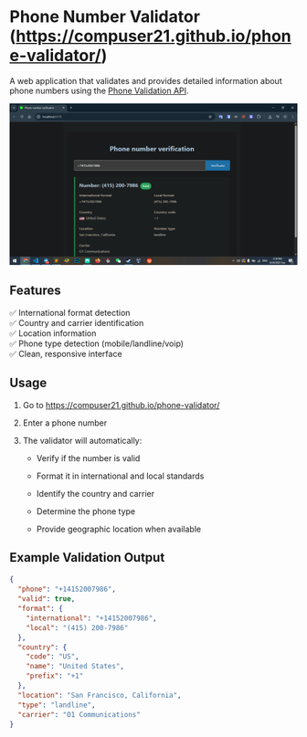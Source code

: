 
# Phone Number Validator (https://compuser21.github.io/phone-validator/)

A web application that validates and provides detailed information about phone numbers using the [Phone Validation API](https://docs.abstractapi.com/phone-validation).

![Demo Screenshot](./screenshot.png) <!-- Add your screenshot here -->


## Features

✅ International format detection  
✅ Country and carrier identification  
✅ Location information  
✅ Phone type detection (mobile/landline/voip)  
✅ Clean, responsive interface  

## Usage
1. Go to https://compuser21.github.io/phone-validator/
   
2.  Enter a phone number
    
3.  The validator will automatically:
    
    -   Verify if the number is valid
        
    -   Format it in international and local standards
        
    -   Identify the country and carrier
        
    -   Determine the phone type
        
    -   Provide geographic location when available

## Example Validation Output

```json
{
  "phone": "+14152007986",
  "valid": true,
  "format": {
    "international": "+14152007986",
    "local": "(415) 200-7986"
  },
  "country": {
    "code": "US",
    "name": "United States",
    "prefix": "+1"
  },
  "location": "San Francisco, California",
  "type": "landline",
  "carrier": "O1 Communications"
}
